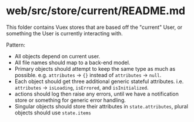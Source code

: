 # web/src/store/current/README.md

This folder contains Vuex stores that are based off the "current" User, or something the User is currently interacting with.

Pattern:

- All objects depend on current user.
- All file names should map to a back-end model.
- Primary objects should attempt to keep the same type as much as possible. e.g. `attributes` -> `{}` instead of `attributes` -> `null`.
- Each object should get three additional generic stateful attributes. i.e. `attributes` -> `isLoading`, `isErrored`, and `isInitialized`.
- actions should log then raise any errors, until we have a notification store or something for generic error handling.
- Singular objects should store their attributes in `state.attributes`, plural objects should use `state.items`
